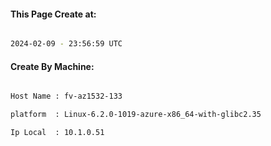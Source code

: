 
   
#### This Page Create at:

```bash

2024-02-09 - 23:56:59 UTC

```

#### Create By Machine:

```bash

Host Name : fv-az1532-133

platform  : Linux-6.2.0-1019-azure-x86_64-with-glibc2.35

Ip Local  : 10.1.0.51

```

